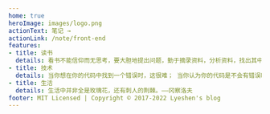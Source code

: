 ```yaml
---
home: true
heroImage: images/logo.png
actionText: 笔记 →
actionLink: /note/front-end
features:
- title: 读书
  details: 看书不能信仰而无思考，要大胆地提出问题，勤于摘录资料，分析资料，找出其中的相互关系，是做学问的一种方法。——顾颉刚
- title: 技术
  details: 当你想在你的代码中找到一个错误时，这很难； 当你认为你的代码是不会有错误时，这就更难了。 ——Steve McConnell
- title: 生活
  details: 生活中并非全是玫瑰花，还有刺人的荆棘。——冈察洛夫
footer: MIT Licensed | Copyright © 2017-2022 Lyeshen's blog
---
```


